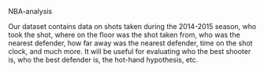 NBA-analysis

Our dataset contains data on shots taken during the 2014-2015 season, who took the shot, where on the floor was the shot taken from, who was the nearest defender, how far away was the nearest defender, time on the shot clock, and much more.  It will be useful for evaluating who the best shooter is, who the best defender is, the hot-hand hypothesis, etc.
